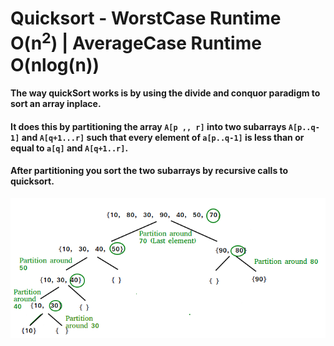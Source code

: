 # Quicksort - WorstCase Runtime O(n<sup>2</sup>) | AverageCase Runtime O(nlog(n))
#### The way quickSort works is by using the divide and conquor paradigm to sort an array inplace. 
#### It does this by partitioning the array `A[p ,, r]` into two subarrays `A[p..q-1]` and `A[q+1...r]` such that every element of `a[p..q-1]` is less than or equal to `a[q]` and `A[q+1..r]`.
#### After partitioning you sort the two subarrays by recursive calls to quicksort.
![](QuickSort.png)
